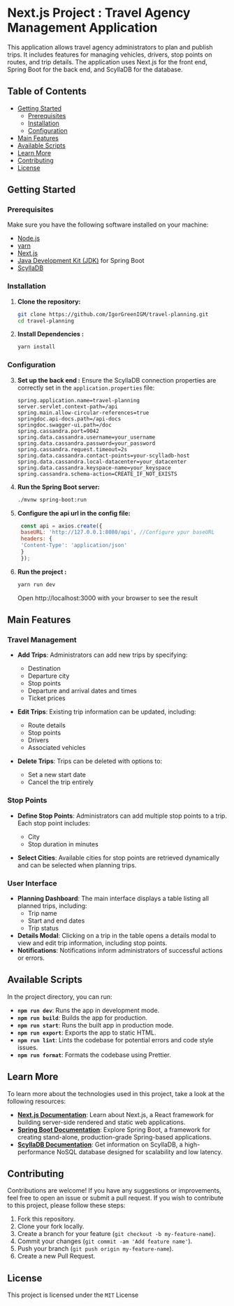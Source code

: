 # Next.js Project : Travel Agency Management Application
This application allows travel agency administrators to plan and publish trips. It includes features for managing vehicles, drivers, stop points on routes, and trip details. The application uses Next.js for the front end, Spring Boot for the back end, and ScyllaDB for the database.

## Table of Contents
- [Getting Started](#getting-started)
  - [Prerequisites](#prerequisites)
  - [Installation](#installation)
  - [Configuration](#configuration)
- [Main Features](#main-features)
- [Available Scripts](#available-scripts)
- [Learn More](#learn-more)
- [Contributing](#contributing)
- [License](#license)

## Getting Started

### Prerequisites
Make sure you have the following software installed on your machine:
- [Node.js](https://nodejs.org/)
- [yarn](https://yarnpkg.com/)
- [Next.js](https://nextjs.org/)
- [Java Development Kit (JDK)](https://www.oracle.com/java/technologies/javase-jdk11-downloads.html) for Spring Boot
- [ScyllaDB](https://www.scylladb.com/)

### Installation

1. **Clone the repository:**
   ```bash
   git clone https://github.com/IgorGreenIGM/travel-planning.git
   cd travel-planning
   ```
2. **Install Dependencies :**
   ```bash
   yarn install
   ```
### Configuration
3. **Set up the back end :**
   Ensure the ScyllaDB connection properties are correctly set in the `application.properties` file:
    ```properties
    spring.application.name=travel-planning
    server.servlet.context-path=/api
    spring.main.allow-circular-references=true
    springdoc.api-docs.path=/api-docs
    springdoc.swagger-ui.path=/doc
    spring.cassandra.port=9042
    spring.data.cassandra.username=your_username
    spring.data.cassandra.password=your_password
    spring.cassandra.request.timeout=2s
    spring.data.cassandra.contact-points=your-scylladb-host
    spring.data.cassandra.local-datacenter=your_datacenter
    spring.data.cassandra.keyspace-name=your_keyspace
    spring.cassandra.schema-action=CREATE_IF_NOT_EXISTS
    ```
4. **Run the Spring Boot server:**
    ```bash
   ./mvnw spring-boot:run
   ```
5. **Configure the api url in the config file:**
   ```js
    const api = axios.create({
    baseURL: 'http://127.0.0.1:8080/api', //Configure ypur baseURL
    headers: {
    'Content-Type': 'application/json'
    }
    });
   ```
6. **Run the project :**
    ```bash
    yarn run dev
    ```
   Open http://localhost:3000 with your browser to see the result


## Main Features
### Travel Management
- **Add Trips**: Administrators can add new trips by specifying:
  - Destination
  - Departure city
  - Stop points
  - Departure and arrival dates and times
  - Ticket prices

- **Edit Trips**: Existing trip information can be updated, including:
  - Route details
  - Stop points
  - Drivers
  - Associated vehicles

- **Delete Trips**: Trips can be deleted with options to:
  - Set a new start date
  - Cancel the trip entirely

### Stop Points
- **Define Stop Points**: Administrators can add multiple stop points to a trip. Each stop point includes:
  - City
  - Stop duration in minutes

- **Select Cities**: Available cities for stop points are retrieved dynamically and can be selected when planning trips.

### User Interface
- **Planning Dashboard**: The main interface displays a table listing all planned trips, including:
  - Trip name
  - Start and end dates
  - Trip status
- **Details Modal**: Clicking on a trip in the table opens a details modal to view and edit trip information, including stop points.
- **Notifications**: Notifications inform administrators of successful actions or errors.

## Available Scripts
In the project directory, you can run:

- **`npm run dev`**: Runs the app in development mode.
- **`npm run build`**: Builds the app for production.
- **`npm run start`**: Runs the built app in production mode.
- **`npm run export`**: Exports the app to static HTML.
- **`npm run lint`**: Lints the codebase for potential errors and code style issues.
- **`npm run format`**: Formats the codebase using Prettier.

## Learn More
To learn more about the technologies used in this project, take a look at the following resources:
- **[Next.js Documentation](https://nextjs.org/docs)**: Learn about Next.js, a React framework for building server-side rendered and static web applications.
- **[Spring Boot Documentation](https://docs.spring.io/spring-boot/docs/current/reference/htmlsingle/)**: Explore Spring Boot, a framework for creating stand-alone, production-grade Spring-based applications.
- **[ScyllaDB Documentation](https://docs.scylladb.com/)**: Get information on ScyllaDB, a high-performance NoSQL database designed for scalability and low latency.

## Contributing
Contributions are welcome! If you have any suggestions or improvements, feel free to open an issue or submit a pull request.
If you wish to contribute to this project, please follow these steps:
1. Fork this repository.
2. Clone your fork locally.
3. Create a branch for your feature (`git checkout -b my-feature-name`).
4. Commit your changes (`git commit -am 'Add feature name'`).
5. Push your branch (`git push origin my-feature-name`).
6. Create a new Pull Request.

## License
This project is licensed under the `MIT` License

